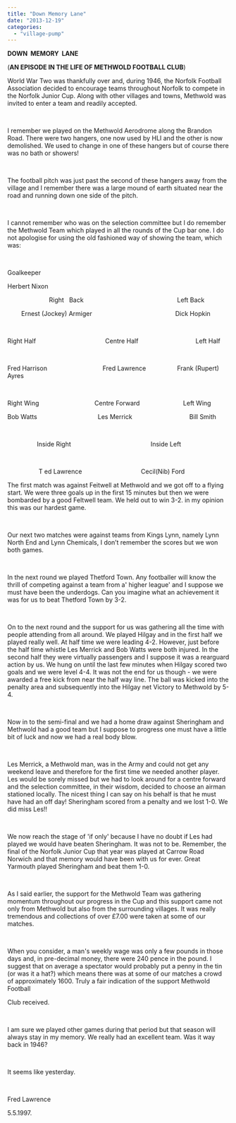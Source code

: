 ```yaml
---
title: "Down Memory Lane"
date: "2013-12-19"
categories: 
  - "village-pump"
---
```


**DOWN  MEMORY  LANE**

(**AN EPISODE IN THE LIFE OF METHWOLD FOOTBALL CLUB**)

World War Two was thankfully over and, during 1946, the Norfolk Football Association decided to encourage teams throughout Norfolk to compete in the Norfolk Junior Cup. Along with other villages and towns, Methwold was invited to enter a team and readily accepted.

 

I remember we played on the Methwold Aerodrome along the Brandon Road. There were two hangers, one now used by HLI and the other is now demolished. We used to change in one of these hangers but of course there was no bath or showers!

 

The football pitch was just past the second of these hangers away from the village and I remember there was a large mound of earth situated near the road and running down one side of the pitch.

 

I cannot remember who was on the selection committee but I do remember the Methwold Team which played in all the rounds of the Cup bar one. I do not apologise for using the old fashioned way of showing the team, which was:

 

Goalkeeper 

Herbert Nixon     

                        Right   Back                                                      Left Back

        Ernest (Jockey) Armiger                                                Dick Hopkin

 

Right Half                                        Centre Half                                 Left Half

 

Fred Harrison                                Fred Lawrence                  Frank (Rupert) Ayres

 

Right Wing                                Centre Forward                         Left Wing

Bob Watts                                   Les Merrick                                 Bill Smith

 

                 Inside Right                                              Inside Left           

           

                  T ed Lawrence                                  Cecil(Nib) Ford

The first match was against Feitwell at Methwold and we got off to a flying start. We were three goals up in the first 15 minutes but then we were bombarded by a good Feltwell team. We held out to win 3-2. in my opinion this was our hardest game.

 

Our next two matches were against teams from Kings Lynn, namely Lynn North End and Lynn Chemicals, I don’t remember the scores but we won both games.

 

In the next round we played Thetford Town. Any footballer will know the thrill of competing against a team from a' higher league' and I suppose we must have been the underdogs. Can you imagine what an achievement it was for us to beat Thetford Town by 3-2.

 

On to the next round and the support for us was gathering all the time with people attending from all around. We played Hilgay and in the first half we played really well. At half time we were leading 4-2. However, just before the half time whistle Les Merrick and Bob Watts were both injured. In the second half they were virtually passengers and I suppose it was a rearguard action by us. We hung on until the last few minutes when Hilgay scored two goals and we were level 4-4. It was not the end for us though - we were awarded a free kick from near the half way line. The ball was kicked into the penalty area and subsequently into the Hilgay net Victory to Methwold by 5-4.

 

Now in to the semi-final and we had a home draw against Sheringham and Methwold had a good team but I suppose to progress one must have a little bit of luck and now we had a real body blow.

 

Les Merrick, a Methwold man, was in the Army and could not get any weekend leave and therefore for the first time we needed another player. Les would be sorely missed but we had to look around for a centre forward and the selection committee, in their wisdom, decided to choose an airman stationed locally. The nicest thing I can say on his behalf is that he must have had an off day! Sheringham scored from a penalty and we lost 1-0. We did miss Les!!

 

We now reach the stage of 'if only' because I have no doubt if Les had played we would have beaten Sheringham. It was not to be. Remember, the final of the Norfolk Junior Cup that year was played at Carrow Road Norwich and that memory would have been with us for ever. Great Yarmouth played Sheringham and beat them 1-0.

 

As I said earlier, the support for the Methwold Team was gathering momentum throughout our progress in the Cup and this support came not only from Methwold but also from the surrounding villages. It was really tremendous and collections of over £7.00 were taken at some of our matches.

 

When you consider, a man's weekly wage was only a few pounds in those days and, in pre-decimal money, there were 240 pence in the pound. I suggest that on average a spectator would probably put a penny in the tin (or was it a hat?) which means there was at some of our matches a crowd of approximately 1600. Truly a fair indication of the support Methwold Football

Club received.

 

I am sure we played other games during that period but that season will always stay in my memory. We really had an excellent team. Was it way back in 1946?

 

It seems like yesterday.

 

Fred Lawrence

5.5.1997.
